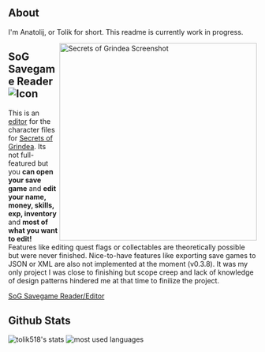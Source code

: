 ## About

I'm Anatolij, or Tolik for short.
This readme is currently work in progress.

[<img src="https://returnnull.de/images/SoG_SGreader8.png" alt="Secrets of Grindea Screenshot" width="400px" height="auto" align="right">](https://github.com/tolik518/SoG_SGreader)

## SoG Savegame Reader ![Icon](https://returnnull.de/images/_64.png)

This is an [editor](https://github.com/tolik518/SoG_SGreader) for the character files for [Secrets of Grindea](https://www.secretsofgrindea.com/). Its not full-featured but you **can open your save game** and **edit your name, money, skills, exp, inventory** and **most of what you want to edit!**  
Features like editing quest flags or collectables are theoretically possible but were never finished. Nice-to-have features like exporting save games to JSON or XML are also not implemented at the moment (v0.3.8).
It was my only project I was close to finishing but scope creep and lack of knowledge of design patterns hindered me at that time to finilize the project.

[SoG Savegame Reader/Editor](https://github.com/tolik518/SoG_SGreader)



## Github Stats

<div>
  <img src="https://github-readme-stats.vercel.app/api?username=tolik518&show_icons=true&include_all_commits=true&count_private=true&theme=github_dark" alt="tolik518's stats" />
  <img src="https://github-readme-stats.vercel.app/api/top-langs/?username=tolik518&layout=compact&show_icons=true&theme=github_dark&hide=html,css" alt="most used languages"/>
</div>
